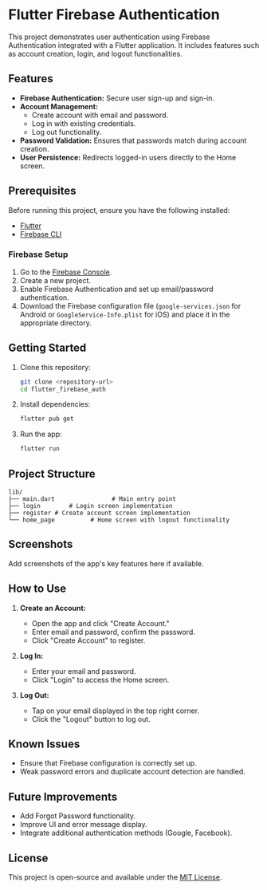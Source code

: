 # Flutter Firebase Authentication

This project demonstrates user authentication using Firebase Authentication integrated with a Flutter application. It includes features such as account creation, login, and logout functionalities.

## Features
- **Firebase Authentication:** Secure user sign-up and sign-in.
- **Account Management:**
  - Create account with email and password.
  - Log in with existing credentials.
  - Log out functionality.
- **Password Validation:** Ensures that passwords match during account creation.
- **User Persistence:** Redirects logged-in users directly to the Home screen.

## Prerequisites

Before running this project, ensure you have the following installed:
- [Flutter](https://flutter.dev/docs/get-started/install)
- [Firebase CLI](https://firebase.google.com/docs/cli)

### Firebase Setup
1. Go to the [Firebase Console](https://console.firebase.google.com/).
2. Create a new project.
3. Enable Firebase Authentication and set up email/password authentication.
4. Download the Firebase configuration file (`google-services.json` for Android or `GoogleService-Info.plist` for iOS) and place it in the appropriate directory.

## Getting Started

1. Clone this repository:
   ```bash
   git clone <repository-url>
   cd flutter_firebase_auth
   ```

2. Install dependencies:
   ```bash
   flutter pub get
   ```

3. Run the app:
   ```bash
   flutter run
   ```

## Project Structure
```
lib/
├── main.dart                # Main entry point
├── login        # Login screen implementation
├── register # Create account screen implementation
└── home_page          # Home screen with logout functionality
```

## Screenshots
Add screenshots of the app's key features here if available.

## How to Use

1. **Create an Account:**
   - Open the app and click "Create Account."
   - Enter email and password, confirm the password.
   - Click "Create Account" to register.

2. **Log In:**
   - Enter your email and password.
   - Click "Login" to access the Home screen.

3. **Log Out:**
   - Tap on your email displayed in the top right corner.
   - Click the "Logout" button to log out.

## Known Issues
- Ensure that Firebase configuration is correctly set up.
- Weak password errors and duplicate account detection are handled.

## Future Improvements
- Add Forgot Password functionality.
- Improve UI and error message display.
- Integrate additional authentication methods (Google, Facebook).

## License
This project is open-source and available under the [MIT License](LICENSE).
